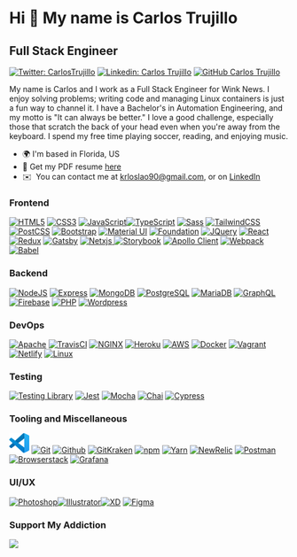 Hi 👋 My name is Carlos Trujillo
================================

Full Stack Engineer
-------------------

[![Twitter: CarlosTrujillo](https://img.shields.io/twitter/follow/realcarlostru?style=social)](https://twitter.com/realcarlostru)
[![Linkedin: Carlos Trujillo](https://img.shields.io/badge/-CarlosTrujillo-blue?style=flat-square&logo=Linkedin&logoColor=white&link=https://www.linkedin.com/in/thaianebraga/)](https://www.linkedin.com/in/realcarlostrujillo/)
[![GitHub Carlos Trujillo](https://img.shields.io/github/followers/realcarlostrujillo?label=follow&style=social)](https://github.com/realcarlostrujillo)
<!-- [![YouTube Channel Subscribers](https://img.shields.io/youtube/channel/subscribers/UC70v3MwS7-jij0UfsdiXYAw?style=social)](https://www.youtube.com/channel/UC70v3MwS7-jij0UfsdiXYAw) -->

My name is Carlos and I work as a Full Stack Engineer for Wink News. I enjoy solving problems; writing code and managing Linux containers is just a fun way to channel it. I have a Bachelor's in Automation Engineering, and my motto is "It can always be better." I love a good challenge, especially those that scratch the back of your head even when you're away from the keyboard. I spend my free time playing soccer, reading, and enjoying music.

* 🌍  I'm based in Florida, US
* 🚀  Get my PDF resume [here](https://github.com/realcarlostrujillo/realcarlostrujillo/raw/main/Resume.pdf)
* ✉️  You can contact me at [krloslao90@gmail.com](mailto:krloslao90@gmail.com), or on [LinkedIn](https://www.linkedin.com/in/realcarlostrujillo/)
<!-- * 🖥️  See my portfolio at [RealCarlosTrujillo.com](http://realcarlostrujillo.com) -->
  
### Frontend
  
<a href="https://developer.mozilla.org/en-US/docs/Glossary/HTML5" target="_blank" rel="noreferrer"><img src="https://raw.githubusercontent.com/danielcranney/readme-generator/main/public/icons/skills/html5-colored.svg" width="36" height="36" alt="HTML5" /></a>
<a href="https://www.w3.org/TR/CSS/#css" target="_blank" rel="noreferrer"><img src="https://raw.githubusercontent.com/danielcranney/readme-generator/main/public/icons/skills/css3-colored.svg" width="36" height="36" alt="CSS3" /></a>
<a href="https://developer.mozilla.org/en-US/docs/Web/JavaScript" target="_blank" rel="noreferrer"><img src="https://raw.githubusercontent.com/danielcranney/readme-generator/main/public/icons/skills/javascript-colored.svg" width="36" height="36" alt="JavaScript" /></a><a href="https://www.typescriptlang.org/" target="_blank" rel="noreferrer"><img src="https://raw.githubusercontent.com/danielcranney/readme-generator/main/public/icons/skills/typescript-colored.svg" width="36" height="36" alt="TypeScript" /></a>
<a href="https://sass-lang.com/" target="_blank" rel="noreferrer"><img src="https://raw.githubusercontent.com/danielcranney/readme-generator/main/public/icons/skills/sass-colored.svg" width="36" height="36" alt="Sass" /></a>
<a href="https://tailwindcss.com/" target="_blank" rel="noreferrer"><img src="https://raw.githubusercontent.com/danielcranney/readme-generator/main/public/icons/skills/tailwindcss-colored.svg" width="36" height="36" alt="TailwindCSS" /></a>
<a href="https://postcss.org/" target="_blank" rel="noreferrer"><img src="https://www.vectorlogo.zone/logos/postcss/postcss-icon.svg" width="36" height="36" alt="PostCSS" /></a>
<a href="https://getbootstrap.com/" target="_blank" rel="noreferrer"><img src="https://raw.githubusercontent.com/danielcranney/readme-generator/main/public/icons/skills/bootstrap-colored.svg" width="36" height="36" alt="Bootstrap" /></a>
<a href="https://mui.com/" target="_blank" rel="noreferrer"><img src="https://raw.githubusercontent.com/danielcranney/readme-generator/main/public/icons/skills/materialui-colored.svg" width="36" height="36" alt="Material UI" /></a>
<a href="https://get.foundation/" target="_blank" rel="noreferrer"><img src="https://svgshare.com/i/qZt.svg" width="36" height="36" alt="Foundation" /></a>
<a href="https://jquery.com/" target="_blank" rel="noreferrer"><img src="https://raw.githubusercontent.com/danielcranney/readme-generator/main/public/icons/skills/jquery-colored.svg" width="36" height="36" alt="JQuery" /></a>
<a href="https://reactjs.org/" target="_blank" rel="noreferrer"><img src="https://raw.githubusercontent.com/danielcranney/readme-generator/main/public/icons/skills/react-colored.svg" width="36" height="36" alt="React" /></a>
<a href="https://redux.js.org/" target="_blank" rel="noreferrer"><img src="https://raw.githubusercontent.com/danielcranney/readme-generator/main/public/icons/skills/redux-colored.svg" width="36" height="36" alt="Redux" /></a>
<a href="https://www.gatsbyjs.com/" target="_blank" rel="noreferrer"><img src="https://www.vectorlogo.zone/logos/gatsbyjs/gatsbyjs-icon.svg" width="36" height="36" alt="Gatsby" /></a>
<a href="https://nextjs.org/" target="_blank" rel="noreferrer"><img src="https://svgshare.com/i/qZZ.svg" width="36" height="36" alt="Netxjs" />
<a href="https://storybook.js.org/" target="_blank" rel="noreferrer"><img src="https://raw.githubusercontent.com/bestofjs/bestofjs-webui/master/public/logos/storybook.dark.svg" width="36" height="36" alt="Storybook" /></a>
<a href="https://www.apollographql.com/docs/react/" target="_blank" rel="noreferrer"><img src="https://www.vectorlogo.zone/logos/apollographql/apollographql-icon.svg" width="36" height="36" alt="Apollo Client" /></a>
<a href="https://webpack.js.org/" target="_blank" rel="noreferrer"><img src="https://www.vectorlogo.zone/logos/js_webpack/js_webpack-icon.svg" width="36" height="36" alt="Webpack" /></a>
<a href="https://babeljs.io/" target="_blank" rel="noreferrer"><img src="https://www.vectorlogo.zone/logos/babeljs/babeljs-icon.svg" width="36" height="36" alt="Babel" /></a>


### Backend
  
<a href="https://nodejs.org/en/" target="_blank" rel="noreferrer"><img src="https://raw.githubusercontent.com/danielcranney/readme-generator/main/public/icons/skills/nodejs-colored.svg" width="36" height="36" alt="NodeJS" /></a>
<a href="https://expressjs.com/" target="_blank" rel="noreferrer"><img src="https://raw.githubusercontent.com/danielcranney/readme-generator/main/public/icons/skills/express.svg" width="36" height="36" alt="Express" /></a>
<a href="https://www.mongodb.com/" target="_blank" rel="noreferrer"><img src="https://raw.githubusercontent.com/danielcranney/readme-generator/main/public/icons/skills/mongodb-colored.svg" width="36" height="36" alt="MongoDB" /></a>
<a href="https://www.postgresql.org/" target="_blank" rel="noreferrer"><img src="https://raw.githubusercontent.com/danielcranney/readme-generator/main/public/icons/skills/postgresql-colored.svg" width="36" height="36" alt="PostgreSQL" /></a>
<a href="https://mariadb.org/" target="_blank" rel="noreferrer"><img src="https://www.vectorlogo.zone/logos/mariadb/mariadb-icon.svg" width="36" height="36" alt="MariaDB" /></a>
<a href="https://graphql.org/" target="_blank" rel="noreferrer"><img src="https://www.vectorlogo.zone/logos/graphql/graphql-icon.svg" width="36" height="36" alt="GraphQL" /></a>
<a href="https://firebase.google.com/" target="_blank" rel="noreferrer"><img src="https://raw.githubusercontent.com/danielcranney/readme-generator/main/public/icons/skills/firebase-colored.svg" width="36" height="36" alt="Firebase" /></a>
<a href="https://www.php.net/" target="_blank" rel="noreferrer"><img src="https://raw.githubusercontent.com/danielcranney/readme-generator/main/public/icons/skills/php-colored.svg" width="36" height="36" alt="PHP" /></a>
<a href="https://wordpress.org/" target="_blank" rel="noreferrer"><img src="https://www.vectorlogo.zone/logos/wordpress/wordpress-icon.svg" width="36" height="36" alt="Wordpress" /></a>

  
### DevOps
  
<a href="https://httpd.apache.org/" target="_blank" rel="noreferrer"><img src="https://www.vectorlogo.zone/logos/apache/apache-icon.svg" width="36" height="36" alt="Apache" /></a>
<a href="https://www.travis-ci.com/" target="_blank" rel="noreferrer"><img src="https://www.vectorlogo.zone/logos/travis-ci/travis-ci-icon.svg" width="36" height="36" alt="TravisCI" /></a>
<a href="https://www.nginx.com/" target="_blank" rel="noreferrer"><img src="https://www.vectorlogo.zone/logos/nginx/nginx-icon.svg" width="36" height="36" alt="NGINX" /></a>
<a href="https://www.heroku.com/" target="_blank" rel="noreferrer"><img src="https://raw.githubusercontent.com/danielcranney/readme-generator/main/public/icons/skills/heroku-colored.svg" width="36" height="36" alt="Heroku" /></a>
<a href="https://aws.amazon.com/" target="_blank" rel="noreferrer"><img src="https://www.vectorlogo.zone/logos/amazon_aws/amazon_aws-icon.svg" width="36" height="36" alt="AWS" /></a>
<a href="https://www.docker.com/" target="_blank" rel="noreferrer"><img src="https://www.vectorlogo.zone/logos/docker/docker-icon.svg" width="36" height="36" alt="Docker" /></a>
<a href="https://www.vagrantup.com/" target="_blank" rel="noreferrer"><img src="https://www.vectorlogo.zone/logos/vagrantup/vagrantup-icon.svg" width="36" height="36" alt="Vagrant" /></a>
<a href="https://www.netlify.com/" target="_blank" rel="noreferrer"><img src="https://www.vectorlogo.zone/logos/netlify/netlify-icon.svg" width="36" height="36" alt="Netlify" /></a>
<a href="https://www.linux.org/" target="_blank" rel="noreferrer"><img src="https://www.vectorlogo.zone/logos/linux/linux-icon.svg" width="36" height="36" alt="Linux" /></a>
  
  
### Testing

<a href="https://testing-library.com/docs/react-testing-library/intro/" target="_blank" rel="noreferrer"><img src="https://svgshare.com/i/q_m.svg" width="36" height="36" alt="Testing Library" /></a>
<a href="https://jestjs.io/" target="_blank" rel="noreferrer"><img src="https://www.vectorlogo.zone/logos/jestjsio/jestjsio-icon.svg" width="36" height="36" alt="Jest" /></a>
<a href="https://mochajs.org/" target="_blank" rel="noreferrer"><img src="https://www.vectorlogo.zone/logos/mochajs/mochajs-icon.svg" width="36" height="36" alt="Mocha" /></a>
<a href="https://www.chaijs.com/" target="_blank" rel="noreferrer"><img src="https://www.vectorlogo.zone/logos/chaijs/chaijs-icon.svg" width="36" height="36" alt="Chai" /></a>
<a href="https://www.cypress.io/" target="_blank" rel="noreferrer"><img src="https://raw.githubusercontent.com/gilbarbara/logos/main/logos/cypress-icon.svg" width="36" height="36" alt="Cypress" /></a>



### Tooling and Miscellaneous

<a href="https://code.visualstudio.com/" target="_blank" rel="noreferrer"><img src="https://raw.githubusercontent.com/devicons/devicon/master/icons/vscode/vscode-original.svg" width="36" height="36" alt="VS Code" /></a>
<a href="https://git-scm.com/" target="_blank" rel="noreferrer"><img src="https://raw.githubusercontent.com/danielcranney/readme-generator/main/public/icons/skills/git-colored.svg" width="36" height="36" alt="Git" /></a>
<a href="https://github.com/" target="_blank" rel="noreferrer"><img src="https://www.vectorlogo.zone/logos/github/github-tile.svg" width="36" height="36" alt="Github" /></a>
<a href="https://www.gitkraken.com/" target="_blank" rel="noreferrer"><img src="https://www.vectorlogo.zone/logos/gitkraken/gitkraken-icon.svg" width="36" height="36" alt="GitKraken" /></a>
<a href="https://www.npmjs.com/" target="_blank" rel="noreferrer"><img src="https://www.vectorlogo.zone/logos/npmjs/npmjs-icon.svg" width="36" height="36" alt="npm" /></a>
<a href="https://yarnpkg.com/" target="_blank" rel="noreferrer"><img src="https://www.vectorlogo.zone/logos/yarnpkg/yarnpkg-icon.svg" width="36" height="36" alt="Yarn" /></a>
<a href="https://newrelic.com/" target="_blank" rel="noreferrer"><img src="https://www.vectorlogo.zone/logos/newrelic/newrelic-icon.svg" width="36" height="36" alt="NewRelic" /></a>
<a href="https://www.postman.com/" target="_blank" rel="noreferrer"><img src="https://www.vectorlogo.zone/logos/getpostman/getpostman-icon.svg" width="36" height="36" alt="Postman" /></a>
<a href="https://www.browserstack.com/" target="_blank" rel="noreferrer"><img src="https://www.vectorlogo.zone/logos/browserstack/browserstack-icon.svg" width="36" height="36" alt="Browserstack" /></a>
<a href="https://grafana.com/" target="_blank" rel="noreferrer"><img src="https://www.vectorlogo.zone/logos/grafana/grafana-icon.svg" width="36" height="36" alt="Grafana" /></a>

  
### UI/UX  

<a href="https://www.adobe.com/uk/products/photoshop.html" target="_blank" rel="noreferrer"><img src="https://raw.githubusercontent.com/danielcranney/readme-generator/main/public/icons/skills/photoshop-colored.svg" width="36" height="36" alt="Photoshop" /></a><a href="adobe.com/uk/products/illustrator.html" target="_blank" rel="noreferrer"><img src="https://raw.githubusercontent.com/danielcranney/readme-generator/main/public/icons/skills/illustrator-colored.svg" width="36" height="36" alt="Illustrator" /></a><a href="https://www.adobe.com/uk/products/xd.html" target="_blank" rel="noreferrer"><img src="https://raw.githubusercontent.com/danielcranney/readme-generator/main/public/icons/skills/xd-colored.svg" width="36" height="36" alt="XD" /></a>
<a href="https://www.figma.com/" target="_blank" rel="noreferrer"><img src="https://raw.githubusercontent.com/danielcranney/readme-generator/main/public/icons/skills/figma-colored.svg" width="36" height="36" alt="Figma" /></a>
</p>

### Support My Addiction

<a href="https://www.buymeacoffee.com/carlostrujillo"><img src="https://cdn.buymeacoffee.com/buttons/v2/default-yellow.png" width="200" target="_blank" /></a>
